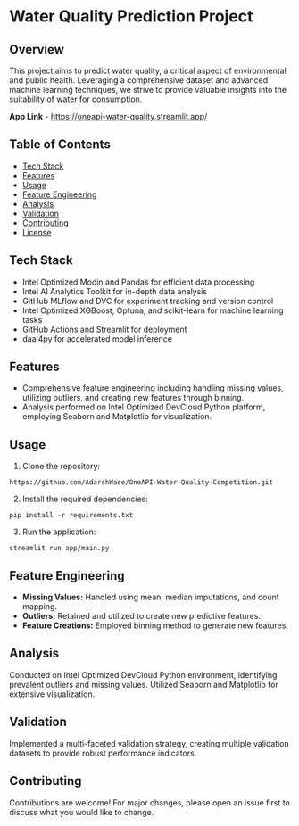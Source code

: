# Water Quality Prediction Project

## Overview

This project aims to predict water quality, a critical aspect of environmental and public health. Leveraging a comprehensive dataset and advanced machine learning techniques, we strive to provide valuable insights into the suitability of water for consumption.

**App Link** - https://oneapi-water-quality.streamlit.app/

## Table of Contents

- [Tech Stack](#tech-stack)
- [Features](#features)
- [Usage](#usage)
- [Feature Engineering](#feature-engineering)
- [Analysis](#analysis)
- [Validation](#validation)
- [Contributing](#contributing)
- [License](#license)

## Tech Stack

- Intel Optimized Modin and Pandas for efficient data processing
- Intel AI Analytics Toolkit for in-depth data analysis
- GitHub MLflow and DVC for experiment tracking and version control
- Intel Optimized XGBoost, Optuna, and scikit-learn for machine learning tasks
- GitHub Actions and Streamlit for deployment
- daal4py for accelerated model inference

## Features

- Comprehensive feature engineering including handling missing values, utilizing outliers, and creating new features through binning.
- Analysis performed on Intel Optimized DevCloud Python platform, employing Seaborn and Matplotlib for visualization.

## Usage

1. Clone the repository:
```
https://github.com/AdarshWase/OneAPI-Water-Quality-Competition.git
```
2. Install the required dependencies:
```
pip install -r requirements.txt
```
3. Run the application:
```
streamlit run app/main.py
```


## Feature Engineering

- **Missing Values:** Handled using mean, median imputations, and count mapping.
- **Outliers:** Retained and utilized to create new predictive features.
- **Feature Creations:** Employed binning method to generate new features.

## Analysis

Conducted on Intel Optimized DevCloud Python environment, identifying prevalent outliers and missing values. Utilized Seaborn and Matplotlib for extensive visualization.

## Validation

Implemented a multi-faceted validation strategy, creating multiple validation datasets to provide robust performance indicators.

## Contributing

Contributions are welcome! For major changes, please open an issue first to discuss what you would like to change.
